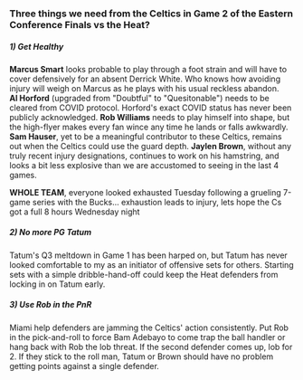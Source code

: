 ### Three things we need from the Celtics in Game 2 of the Eastern Conference Finals vs the Heat?

##### 1) Get Healthy
__Marcus Smart__ looks probable to play through a foot strain and will have to cover defensively for an absent Derrick White.
Who knows how avoiding injury will weigh on Marcus as he plays with his usual reckless abandon. \
__Al Horford__ (upgraded from "Doubtful" to "Quesitonable") needs to be cleared from COVID protocol. Horford's exact COVID status
has never been publicly acknowledged.
__Rob Williams__ needs to play himself into shape, but the high-flyer makes every fan wince any time he lands or falls awkwardly.
__Sam Hauser__, yet to be a meaningful contributor to these Celtics, remains out when the Celtics could use the guard depth.
__Jaylen Brown__, without any truly recent injury designations, continues to work on his hamstring, and looks a bit less explosive
than we are accustomed to seeing in the last 4 games.

__WHOLE TEAM__, everyone looked exhausted Tuesday following a grueling 7-game series with the Bucks... exhaustion leads to injury,
lets hope the Cs got a full 8 hours Wednesday night

##### 2) No more PG Tatum
Tatum's Q3 meltdown in Game 1 has been harped on, but Tatum has never looked comfortable to my as an initiator of offensive sets for
others. Starting sets with a simple dribble-hand-off could keep the Heat defenders from locking in on Tatum early.

##### 3) Use Rob in the PnR
Miami help defenders are jamming the Celtics' action consistently. Put Rob in the pick-and-roll to force Bam Adebayo to come trap 
the ball handler or hang back with Rob the lob threat. If the second defender comes up, lob for 2. If they stick to the roll man, 
Tatum or Brown should have no problem getting points against a single defender.
